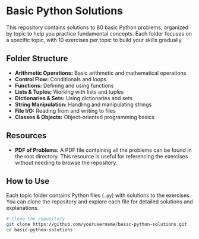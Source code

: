 # Basic Python Solutions

This repository contains solutions to 80 basic Python problems, organized by topic to help you practice fundamental concepts. Each folder focuses on a specific topic, with 10 exercises per topic to build your skills gradually.

## Folder Structure

- **Arithmetic Operations:** Basic arithmetic and mathematical operations
- **Control Flow:** Conditionals and loops
- **Functions:** Defining and using functions
- **Lists & Tuples:** Working with lists and tuples
- **Dictionaries & Sets:** Using dictionaries and sets
- **String Manipulation:** Handling and manipulating strings
- **File I/O:** Reading from and writing to files
- **Classes & Objects:** Object-oriented programming basics

## Resources

- **PDF of Problems:** A PDF file containing all the problems can be found in the root directory. This resource is useful for referencing the exercises without needing to browse the repository.

## How to Use

Each topic folder contains Python files (`.py`) with solutions to the exercises. You can clone the repository and explore each file for detailed solutions and explanations.

```bash
# Clone the repository
git clone https://github.com/yourusername/basic-python-solutions.git
cd basic-python-solutions
